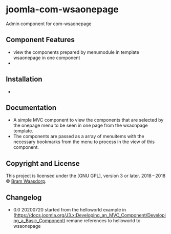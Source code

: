 # joomla-com-wsaonepage
Admin component for com-wsaonepage 

## Component Features
* view the components prepared by menumodule in template wsaonepage in one component
*

## Installation
* 

## Documentation
* A simple MVC component to view the components that are selected by the onepage menu to be seen in one page from the wsaonpage template.
* The components are passed as a array of menuitems with the necessary bookmarks from the menu to process in the view of this component.



## Copyright and License

This project is licensed under the [GNU GPL], version 3 or later.
2018&thinsp;&ndash;&thinsp;2018 &copy; [Bram Waasdorp](http://www.waasdorpsoekhan.nl).

## Changelog
* 0.0 20200720 started from the helloworld example in (https://docs.joomla.org/J3.x:Developing_an_MVC_Component/Developing_a_Basic_Component) remane references to helloworld to wsaonepage




